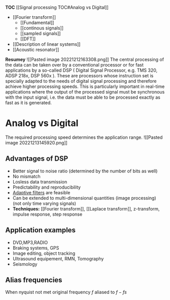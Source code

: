 **TOC**
[[Signal processing TOC#Analog vs Digital]]
- [[Fourier transform]]
	- [[Fundamental]]
	- [[continous signals]]
	- [[sampled signals]]
	- [[DFT]]
- [[Description of linear systems]]
- [[Acoustic resonator]]

**Resumey**
![[Pasted image 20221212163308.png]]
The central processing of the data can be taken over by a conventional processor or for fast applications by a so-called DSP ( Digital Signal Processor, e.g. TMS 320, ADSP 218x, DSP 560x ). These are processors whose instruction set is specially adapted to the needs of digital signal processing and therefore achieve higher processing speeds. This is particularly important in real-time applications where the output of the processed signal must be synchronous with the input signal, i.e. the data must be able to be processed exactly as fast as it is generated.

# Analog vs Digital

The required processing speed determines the application range. 
![[Pasted image 20221213145920.png]]

## Advantages of DSP

- Better signal to noise ratio (determined by the number of bits as well)
- No mismatch
- Losless data transmission
- Predictability and reproducibility
- [Adaptive filters](https://en.wikipedia.org/wiki/Adaptive_filter) are feasible
- Can be extended to multi-dimensional quantities (image processing) (not only time varying signals)
- **Techniques:** [[Fourier transform]], [[Laplace transform]], z-transform, impulse response, step response 

## Application examples

- DVD,MP3,RADIO
- Braking systems, GPS
- Image editing, object tracking
- Ultrasound equipement, RMN, Tomography
- Seismology

## Alias frequencies

When nyquist not met original frequency $f$ aliased to $f-fs$
